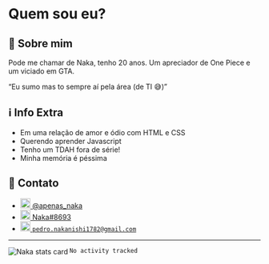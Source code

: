 <h1>Quem sou eu?</h1>
<h2>🚀 Sobre mim</h2>
<p>Pode me chamar de Naka, tenho 20 anos. Um apreciador de One Piece e um viciado em GTA.</p>
<q>Eu sumo mas to sempre aí pela área (de TI &#x1F605)</q>
<h2>&#x2139 Info Extra</h2>
<ul>
    <li>Em uma relação de amor e ódio com HTML e CSS</li>
    <li>Querendo aprender Javascript</li>
    <li>Tenho um TDAH fora de série!</li>
    <li>Minha memória é péssima</li>
</ul>
<h2>&#x1F4F1 Contato</h2>
<div>
    <ul>
        <li>
            <a href="https://instagram.com/apenas_naka">
                <img src="https://cdn-icons-png.flaticon.com/512/174/174855.png" alt="Instagram Logo" width="20px" height="20px"> @apenas_naka
            </a>
        </li>
        <li>
            <a href="https://discord.com/app">
                <img src="https://cdn-icons-png.flaticon.com/512/2111/2111370.png" alt="Discord Logo" width="20px" height="20px"> Naka#8693
            </a>
        </li>
         <li>
            <a href="https://mail.google.com/mail">
                <img src="https://cdn-icons-png.flaticon.com/512/5968/5968534.png" alt="Google Mail Logo" width="20px" height="20px"> <code>pedro.nakanishi1782@gmail.com</code>
            </a>
        </li>
    </ul>
</div>
<hr>

<img align="left" src="https://github-readme-stats.vercel.app/api?username=N4ka&show_icons=true&theme=default&title_color=000000&text_color=000000&bg_color=ffffff&count_private=true" alt="Naka stats card" custom_title="Naka Stats">

<!--START_SECTION:waka-->

```text
No activity tracked
```

<!--END_SECTION:waka-->
